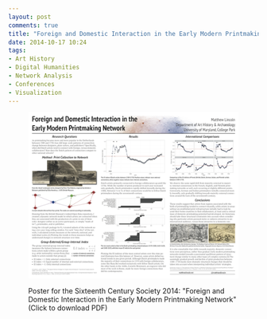 ```yaml
---
layout: post
comments: true
title: "Foreign and Domestic Interaction in the Early Modern Printmaking Network"
date: 2014-10-17 10:24
tags: 
- Art History
- Digital Humanities
- Network Analysis
- Conferences
- Visualization
---
```


<figure>
<p><a href="/assets/docs/scsc2014.pdf"><img src="/assets/images-display/scsc2014.png" alt="Sixteenth Century Society 2014 poster - Foreign and Domestic Interaction in the Early Modern Printmaking Network" /></a></p>
<figcaption>Poster for the Sixteenth Century Society 2014: "Foreign and Domestic Interaction in the Early Modern Printmaking Network" (Click to download PDF)</figcaption>
</figure>
